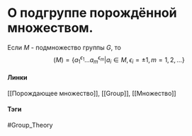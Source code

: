 # О подгруппе порождённой множеством.
Если $M$ - подмножество группы $G$, то
$$(M)=\{a_1^{\epsilon_{1}}\dots a_m^{\epsilon_{m}}|a_{i}\in M,\epsilon_i=\pm1,m=1,2,\dots\}$$

#### Линки
[[Порождающее множество]],
[[Group]],
[[Множество]]
#### Тэги 
 #Group_Theory 